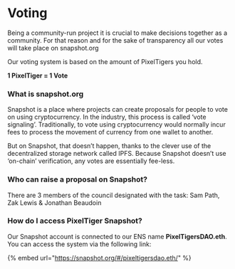 # Voting

Being a community-run project it is crucial to make decisions together as a community. For that reason and for the sake of transparency all our votes will take place on snapshot.org

Our voting system is based on the amount of PixelTigers you hold.

**1 PixelTiger = 1 Vote**

### What is snapshot.org

Snapshot is a place where projects can create proposals for people to vote on using cryptocurrency. In the industry, this process is called ‘vote signaling’. Traditionally, to vote using cryptocurrency would normally incur fees to process the movement of currency from one wallet to another.&#x20;

But on Snapshot, that doesn’t happen, thanks to the clever use of the decentralized storage network called IPFS. Because Snapshot doesn’t use ‘on-chain’ verification, any votes are essentially fee-less.&#x20;

### Who can raise a proposal on Snapshot?

There are 3 members of the council designated with the task: Sam Path, Zak Lewis & Jonathan Beaudoin

### How do I access PixelTiger Snapshot?

Our Snapshot account is connected to our ENS name **PixelTigersDAO.eth**. You can access the system via the following link:

{% embed url="https://snapshot.org/#/pixeltigersdao.eth/" %}
